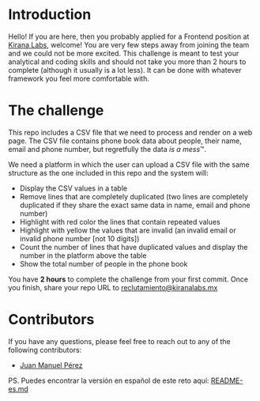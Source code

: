 # Introduction
Hello! If you are here, then you probably applied for a Frontend position at [Kirana Labs](https://kiranalabs.mx), welcome! You are very few steps away from joining the team and we could not be more excited. This challenge is meant to test your analytical and coding skills and should not take you more than 2 hours to complete (although it usually is a lot less). It can be done with whatever framework you feel more comfortable with.

# The challenge
This repo includes a CSV file that we need to process and render on a web page. The CSV file contains phone book data about people, their name, email and phone number, but regretfully the data *is a mess*™.

We need a platform in which the user can upload a CSV file with the same structure as the one included in this repo and the system will:
- Display the CSV values in a table
- Remove lines that are completely duplicated (two lines are completely duplicated if they share the exact same data in name, email and phone number)
- Highlight with red color the lines that contain repeated values
- Highlight with yellow the values that are invalid (an invalid email or invalid phone number [not 10 digits])
- Count the number of lines that have duplicated values and display the number in the platform above the table
- Show the total number of people in the phone book

You have **2 hours** to complete the challenge from your first commit. Once you finish, share your repo URL to reclutamiento@kiranalabs.mx

# Contributors
If you have any questions, please feel free to reach out to any of the following contributors:
- [Juan Manuel Pérez](mailto:juanma@kiranalabs.mx)


PS. Puedes encontrar la versión en español de este reto aquí: [README-es.md](/README-es.md)
